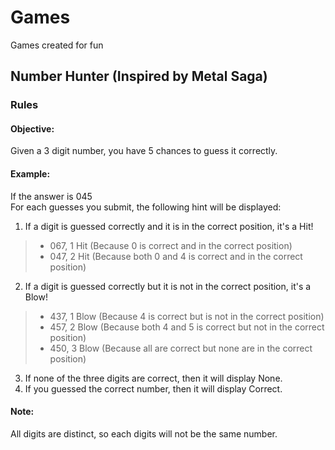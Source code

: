 # Games
Games created for fun

## Number Hunter (Inspired by Metal Saga)
### Rules
#### Objective:
Given a 3 digit number, you have 5 chances to guess it correctly.
#### Example:
If the answer is 045  
For each guesses you submit, the following hint will be displayed:
1) If a digit is guessed correctly and it is in the correct position, it's a Hit!
> - 067, 1 Hit (Because 0 is correct and in the correct position)
> - 047, 2 Hit (Because both 0 and 4 is correct and in the correct position)
2) If a digit is guessed correctly but it is not in the correct position, it's a Blow!
> - 437, 1 Blow (Because 4 is correct but is not in the correct position)
> - 457, 2 Blow (Because both 4 and 5 is correct but not in the correct position)
> - 450, 3 Blow (Because all are correct but none are in the correct position)
3) If none of the three digits are correct, then it will display None.
4) If you guessed the correct number, then it will display Correct.
#### Note:
  All digits are distinct, so each digits will not be the same number.
